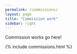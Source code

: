 ```yaml
---
permalink: /commissions/
layout: page
title: "Commission work"
sidebar: right
---
```

Commission works go here!

{% include commissions.html %}
